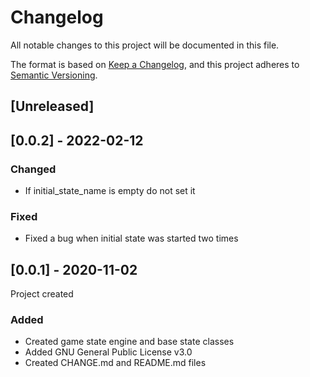 # Changelog
All notable changes to this project will be documented in this file.

The format is based on [Keep a Changelog](https://keepachangelog.com/en/1.0.0/),
and this project adheres to [Semantic Versioning](https://semver.org/spec/v2.0.0.html).

## [Unreleased]

## [0.0.2] - 2022-02-12
### Changed
- If initial_state_name is empty do not set it

### Fixed
- Fixed a bug when initial state was started two times

## [0.0.1] - 2020-11-02
Project created
### Added
- Created game state engine and base state classes
- Added GNU General Public License v3.0
- Created CHANGE.md and README.md files